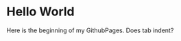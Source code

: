 <!DOCTYPE html>
<html>
<body>
<h1>Hello World</h1>
<p>Here is the beginning of my GithubPages.
      Does tab indent?
  </p>
</body>
</html>
